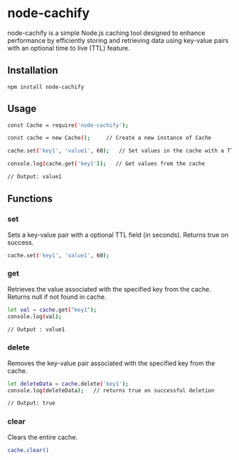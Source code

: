 # node-cachify
node-cachify is a simple Node.js caching tool designed to enhance performance by efficiently storing and retrieving data using key-value pairs with an optional time to live (TTL) feature.

## Installation
```
npm install node-cachify
```

## Usage
```bash
const Cache = require('node-cachify');

const cache = new Cache();     // Create a new instance of Cache

cache.set('key1', 'value1', 60);   // Set values in the cache with a TTL of 60 seconds

console.log(cache.get('key1'));   // Get values from the cache

// Output: value1
```

## Functions

### set
Sets a key-value pair with a optional TTL field (in seconds). Returns true on success.

```bash
cache.set('key1', 'value1', 60);
```

### get
Retrieves the value associated with the specified key from the cache. Returns null if not found in cache.

```bash
let val = cache.get("key1");
console.log(val);

// Output : value1
```

### delete
Removes the key-value pair associated with the specified key from the cache.

```bash
let deleteData = cache.delete('key1');
console.log(deleteData);   // returns true on successful deletion

// Output: true
```

### clear

Clears the entire cache.

```bash
cache.clear()
```
